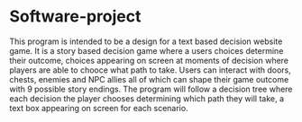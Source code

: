 # Software-project
This program is intended to be a design for a text based decision website game. It is a story based decision game where a users choices determine their outcome, choices appearing on screen at moments of decision where players are able to chooce what path to take. Users can interact with doors, chests, enemies and NPC allies all of which can shape their game outcome with 9 possible story endings. The program will follow a decision tree where each decision the player chooses determining which path they will take, a text box appearing on screen for each scenario.
